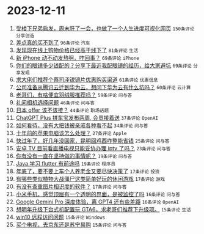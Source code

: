 # 2023-12-11

1. [受楼下兄弟启发，周末肝了一会，也做了一个人生进度可视化网页](https://www.v2ex.com/t/999288) `150条评论` `分享创造`
1. [差点真的买不到了](https://www.v2ex.com/t/999234) `96条评论` `汽车`
1. [发现现在线上购物价格已经高于线下了](https://www.v2ex.com/t/999301) `81条评论` `生活`
1. [新 iPhone 动不动发热啊，咋回事？](https://www.v2ex.com/t/999290) `69条评论` `iPhone`
1. [你们的眼镜多少钱配的？分享下最近我配眼镜的经历，给大家避坑](https://www.v2ex.com/t/999391) `69条评论` `分享发现`
1. [求大佬们推荐个蔡司泽锐镜片优惠购买渠道](https://www.v2ex.com/t/999264) `61条评论` `优惠信息`
1. [公司准备从腾讯云迁到华为云，想问下华为云有什么坑吗？](https://www.v2ex.com/t/999326) `60条评论` `云计算`
1. [老哥们，有啥便宜羽绒服推荐吗？](https://www.v2ex.com/t/999287) `59条评论` `问与答`
1. [礼问相机选择问题](https://www.v2ex.com/t/999277) `46条评论` `问与答`
1. [日本 offer 该不该接？](https://www.v2ex.com/t/999351) `44条评论` `职场话题`
1. [ChatGPT Plus 拼车宝发布两周, 会员接着送](https://www.v2ex.com/t/999407) `37条评论` `OpenAI`
1. [如何看待，没有大把钱被亲戚各种看不起](https://www.v2ex.com/t/999373) `34条评论` `问与答`
1. [十年前的苹果电脑该怎么处理？](https://www.v2ex.com/t/999347) `27条评论` `Apple`
1. [快过年了，好几年没回家，昆明回鸡西咋整能省钱](https://www.v2ex.com/t/999327) `25条评论` `问与答`
1. [安卓 TV 目前看直播电视只能妥协办理 iptv 了吗？](https://www.v2ex.com/t/999273) `23条评论` `问与答`
1. [你有没有一直在坚持做的事情呢？](https://www.v2ex.com/t/999381) `19条评论` `问与答`
1. [Java 学习 flutter 有前途吗](https://www.v2ex.com/t/999262) `19条评论` `程序员`
1. [年底了，要不要上车个人养老金又要尽快决策了](https://www.v2ex.com/t/999431) `17条评论` `投资`
1. [有哪些类似植物大战僵尸这类简单好玩的休闲游戏](https://www.v2ex.com/t/999345) `17条评论` `游戏`
1. [有没有查重图片相识度的软件？](https://www.v2ex.com/t/999244) `17条评论` `问与答`
1. [小米手机，感觉顶层有一个透明的界面，是被监控了吗](https://www.v2ex.com/t/999297) `16条评论` `问与答`
1. [Google Gemini Pro 深度体验，离 GPT4 还有些差距](https://www.v2ex.com/t/999267) `16条评论` `OpenAI`
1. [想明年升级下台式机配置玩 GTA6，求老哥们推荐下升级项。](https://www.v2ex.com/t/999352) `15条评论` `生活`
1. [win10 远程访问问题](https://www.v2ex.com/t/999300) `15条评论` `Windows`
1. [买个电视，去京东还是苏宁易购](https://www.v2ex.com/t/999282) `15条评论` `问与答`

